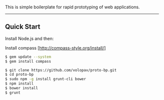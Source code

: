 This is simple boilerplate for rapid prototyping of web applications.

***

## Quick Start

Install Node.js and then:

Install compass [http://compass-style.org/install/]

```sh
$ gem update --system
$ gem install compass
```

```sh
$ git clone https://github.com/volopav/proto-bp.git
$ cd proto-bp
$ sudo npm -g install grunt-cli bower
$ npm install
$ bower install
$ grunt
```
